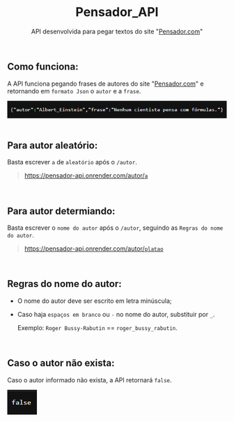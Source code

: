 <h1 align="center">Pensador_API</h1>
<div>
 <p align="center">API desenvolvida para pegar textos do site "<a href="https://pensador.com">Pensador.com<a>"</p>
 <br><h2>Como funciona:</h2>
 <p>A API funciona pegando frases de autores do site "<a href="https://pensador.com">Pensador.com<a/>" e retornando em <code>formato Json</code> o <code>autor</code> e a <code>frase</code>.</p>
 <img src="autor.png" target="_blank">
</div>
<div>
 <br><h2>Para autor aleatório:</h2>
 <p>Basta escrever <code>a</code> de <code>aleatório</code> após o <code>/autor</code>.</p>
 <blockquote>
  <a href="https://pensador-api.onrender.com/autor/a">https://pensador-api.onrender.com/autor/<code>a</code></a>
 </blockquote>
 <br><h2>Para autor determiando:</h2>
 <p>Basta escrever o <code>nome do autor</code> após o <code>/autor</code>, seguindo as <code>Regras do nome do autor</code>.</p>
 <blockquote>
  <a href="https://pensador-api.onrender.com/autor/platao">https://pensador-api.onrender.com/autor/<code>platao</code></a>
 </blockquote>
 <br><h2>Regras do nome do autor:</h2>
 <ul>
  <li><p>O nome do autor deve ser escrito em letra minúscula;</p></li>
  <li><p>Caso haja <code>espaços em branco</code> ou <code>-</code> no nome do autor, substituir por <code>_</code>.</p></li>
  <p>Exemplo: <code>Roger Bussy-Rabutin</code> == <code>roger_bussy_rabutin</code>.</p>
 </ul>
 <br><h2>Caso o autor não exista:</h2>
 <p>Caso o autor informado não exista, a API retornará <code>false</code>.</p>
 <img src="false.png" target="_blank">
</div>
